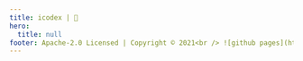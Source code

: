 ```yaml
---
title: icodex | 🚀
hero:
  title: null
footer: Apache-2.0 Licensed | Copyright © 2021<br /> ![github pages](https://github.com/wood3n/icodex/workflows/github%20pages/badge.svg) - Powered by [dumi](https://d.umijs.org)
---
```


<code src="@/layout/" inline />
